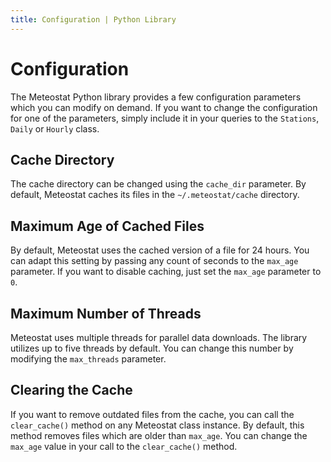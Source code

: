 ```yaml
---
title: Configuration | Python Library
---
```


# Configuration

The Meteostat Python library provides a few configuration parameters which you can modify on demand. If you want to change the configuration for one of the parameters, simply include it in your queries to the `Stations`, `Daily` or `Hourly` class.

## Cache Directory
The cache directory can be changed using the `cache_dir` parameter. By default, Meteostat caches its files in the `~/.meteostat/cache` directory.

## Maximum Age of Cached Files
By default, Meteostat uses the cached version of a file for 24 hours. You can adapt this setting by passing any count of seconds to the `max_age` parameter. If you want to disable caching, just set the `max_age` parameter to `0`.

## Maximum Number of Threads
Meteostat uses multiple threads for parallel data downloads. The library utilizes up to five threads by default. You can change this number by modifying the `max_threads` parameter.

## Clearing the Cache
If you want to remove outdated files from the cache, you can call the `clear_cache()` method on any Meteostat class instance. By default, this method removes files which are older than `max_age`. You can change the `max_age` value in your call to the `clear_cache()` method.
